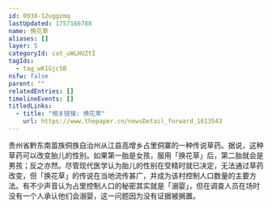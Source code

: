 ```yaml
---
id: 0938-12uggzmq
lastUpdated: 1757166788
name: 换花草
aliases: []
layer: 5
categoryId: cat_uWLHUZtI
tagIds:
  - tag_wK1Gjc5B
nsfw: false
parent: ""
relatedEntries: []
timelineEvents: []
titledLinks:
  - title: "相关链接: 换花草"
    url: https://www.thepaper.cn/newsDetail_forward_1613543
---
```


贵州省黔东南苗族侗族自治州从江县高增乡占里侗寨的一种传说草药。据说，这种草药可以改变胎儿的性别。如果第一胎是女孩，服用「换花草」后，第二胎就会是男孩；反之亦然。尽管现代医学认为胎儿的性别在受精时就已决定，无法通过草药改变，但「换花草」的传说在当地流传甚广，并成为该村控制人口数量的主要方法。有不少声音认为占里控制人口的秘密其实就是「溺婴」，但在调查人员在场时没有一个人承认他们会溺婴，这一问题因为没有证据被搁置。
